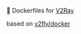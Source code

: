 :whale: Dockerfiles for [V2Ray](https://github.com/v2fly/v2ray-core)

based on [v2fly/docker](https://github.com/v2fly/docker)
